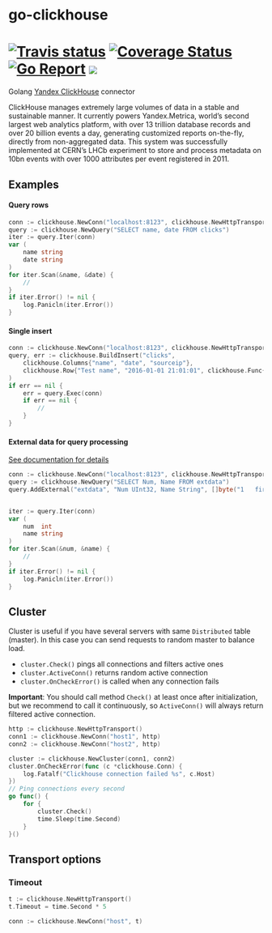 # go-clickhouse 
# [![Travis status](https://img.shields.io/travis/roistat/go-clickhouse.svg)](https://travis-ci.org/roistat/go-clickhouse) [![Coverage Status](https://img.shields.io/coveralls/roistat/go-clickhouse.svg)](https://coveralls.io/github/roistat/go-clickhouse) [![Go Report](https://goreportcard.com/badge/github.com/roistat/go-clickhouse)](https://goreportcard.com/report/github.com/roistat/go-clickhouse) ![](https://img.shields.io/github/license/roistat/go-clickhouse.svg)

Golang [Yandex ClickHouse](https://clickhouse.yandex/) connector

ClickHouse manages extremely large volumes of data in a stable and sustainable manner.
It currently powers Yandex.Metrica, world’s second largest web analytics platform,
with over 13 trillion database records and over 20 billion events a day, generating
customized reports on-the-fly, directly from non-aggregated data. This system was
successfully implemented at CERN’s LHCb experiment to store and process metadata on
10bn events with over 1000 attributes per event registered in 2011.

## Examples

#### Query rows

```go
conn := clickhouse.NewConn("localhost:8123", clickhouse.NewHttpTransport())
query := clickhouse.NewQuery("SELECT name, date FROM clicks")
iter := query.Iter(conn)
var (
    name string
    date string
)
for iter.Scan(&name, &date) {
    //
}
if iter.Error() != nil {
    log.Panicln(iter.Error())
}
```

#### Single insert
```go
conn := clickhouse.NewConn("localhost:8123", clickhouse.NewHttpTransport())
query, err := clickhouse.BuildInsert("clicks",
    clickhouse.Columns{"name", "date", "sourceip"},
    clickhouse.Row{"Test name", "2016-01-01 21:01:01", clickhouse.Func{"IPv4StringToNum", "192.0.2.192"}},
)
if err == nil {
    err = query.Exec(conn)
    if err == nil {
        //
    }
}
```

#### External data for query processing

[See documentation for details](https://clickhouse.yandex/reference_en.html#External%20data%20for%20query%20processing) 

```go
conn := clickhouse.NewConn("localhost:8123", clickhouse.NewHttpTransport())
query := clickhouse.NewQuery("SELECT Num, Name FROM extdata")
query.AddExternal("extdata", "Num UInt32, Name String", []byte("1	first\n2	second")) // tab separated


iter := query.Iter(conn)
var (
    num  int
    name string
)
for iter.Scan(&num, &name) {
    //
}
if iter.Error() != nil {
    log.Panicln(iter.Error())
}
```

## Cluster

Cluster is useful if you have several servers with same `Distributed` table (master). In this case you can send
requests to random master to balance load.

* `cluster.Check()` pings all connections and filters active ones
* `cluster.ActiveConn()` returns random active connection
* `cluster.OnCheckError()` is called when any connection fails

**Important**: You should call method `Check()` at least once after initialization, but we recommend
to call it continuously, so `ActiveConn()` will always return filtered active connection.

```go
http := clickhouse.NewHttpTransport()
conn1 := clickhouse.NewConn("host1", http)
conn2 := clickhouse.NewConn("host2", http)

cluster := clickhouse.NewCluster(conn1, conn2)
cluster.OnCheckError(func (c *clickhouse.Conn) {
    log.Fatalf("Clickhouse connection failed %s", c.Host)
})
// Ping connections every second
go func() {
    for {
        cluster.Check()
        time.Sleep(time.Second)
    }
}()
```

## Transport options

### Timeout

```go
t := clickhouse.NewHttpTransport()
t.Timeout = time.Second * 5

conn := clickhouse.NewConn("host", t)
```
